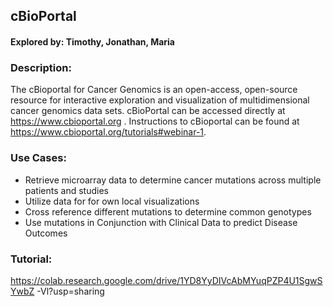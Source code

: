 ## cBioPortal

#### Explored by: Timothy, Jonathan, Maria

### Description: 

The cBioportal for Cancer Genomics is an open-access, open-source
resource for interactive exploration and visualization of multidimensional cancer
genomics data sets. cBioPortal can be accessed directly at
https://www.cbioportal.org . Instructions to cBioportal can be found at
https://www.cbioportal.org/tutorials#webinar-1.


### Use Cases:

-  Retrieve microarray data to determine cancer mutations across multiple
patients and studies
-  Utilize data for for own local visualizations
-  Cross reference different mutations to determine common genotypes
-  Use mutations in Conjunction with Clinical Data to predict Disease
Outcomes


### Tutorial:
https://colab.research.google.com/drive/1YD8YyDIVcAbMYuqPZP4U1SgwSYwbZ
-Vl?usp=sharing
